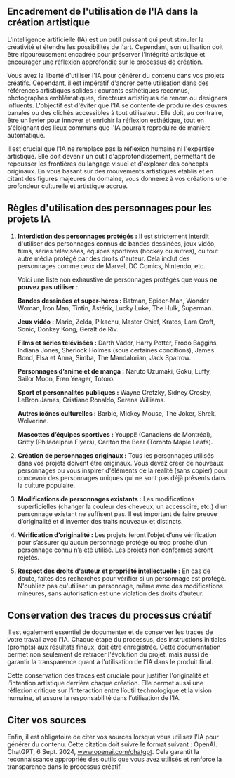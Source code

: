 ## Encadrement de l'utilisation de l'IA dans la création artistique

L'intelligence artificielle (IA) est un outil puissant qui peut stimuler la créativité et étendre les possibilités de l'art. Cependant, son utilisation doit être rigoureusement encadrée pour préserver l'intégrité artistique et encourager une réflexion approfondie sur le processus de création.

Vous avez la liberté d'utiliser l'IA pour générer du contenu dans vos projets créatifs. Cependant, il est impératif d'ancrer cette utilisation dans des références artistiques solides : courants esthétiques reconnus, photographes emblématiques, directeurs artistiques de renom ou designers influents. L'objectif est d'éviter que l'IA se contente de produire des œuvres banales ou des clichés accessibles à tout utilisateur. Elle doit, au contraire, être un levier pour innover et enrichir la réflexion esthétique, tout en s'éloignant des lieux communs que l'IA pourrait reproduire de manière automatique.

Il est crucial que l'IA ne remplace pas la réflexion humaine ni l'expertise artistique. Elle doit devenir un outil d'approfondissement, permettant de repousser les frontières du langage visuel et d'explorer des concepts originaux. En vous basant sur des mouvements artistiques établis et en citant des figures majeures du domaine, vous donnerez à vos créations une profondeur culturelle et artistique accrue.

## Règles d'utilisation des personnages pour les projets IA

1. **Interdiction des personnages protégés :**
   Il est strictement interdit d'utiliser des personnages connus de bandes dessinées, jeux vidéo, films, séries télévisées, équipes sportives (hockey ou autres), ou tout autre média protégé par des droits d'auteur. Cela inclut des personnages comme ceux de Marvel, DC Comics, Nintendo, etc.

   Voici une liste non exhaustive de personnages protégés que vous **ne pouvez pas utiliser** :

   **Bandes dessinées et super-héros :**
   Batman, Spider-Man, Wonder Woman, Iron Man, Tintin, Astérix, Lucky Luke, The Hulk, Superman.

   **Jeux vidéo :**
   Mario, Zelda, Pikachu, Master Chief, Kratos, Lara Croft, Sonic, Donkey Kong, Geralt de Riv.

   **Films et séries télévisées :**
   Darth Vader, Harry Potter, Frodo Baggins, Indiana Jones, Sherlock Holmes (sous certaines conditions), James Bond, Elsa et Anna, Simba, The Mandalorian, Jack Sparrow.

   **Personnages d’anime et de manga :**
   Naruto Uzumaki, Goku, Luffy, Sailor Moon, Eren Yeager, Totoro.

   **Sport et personnalités publiques :**
   Wayne Gretzky, Sidney Crosby, LeBron James, Cristiano Ronaldo, Serena Williams.

   **Autres icônes culturelles :**
   Barbie, Mickey Mouse, The Joker, Shrek, Wolverine.

   **Mascottes d’équipes sportives :**
   Youppi! (Canadiens de Montréal), Gritty (Philadelphia Flyers), Carlton the Bear (Toronto Maple Leafs).

2. **Création de personnages originaux :**
   Tous les personnages utilisés dans vos projets doivent être originaux. Vous devez créer de nouveaux personnages ou vous inspirer d'éléments de la réalité (sans copier) pour concevoir des personnages uniques qui ne sont pas déjà présents dans la culture populaire.

3. **Modifications de personnages existants :**
   Les modifications superficielles (changer la couleur des cheveux, un accessoire, etc.) d’un personnage existant ne suffisent pas. Il est important de faire preuve d’originalité et d'inventer des traits nouveaux et distincts.

4. **Vérification d’originalité :**
   Les projets feront l’objet d’une vérification pour s’assurer qu'aucun personnage protégé ou trop proche d’un personnage connu n’a été utilisé. Les projets non conformes seront rejetés.

5. **Respect des droits d'auteur et propriété intellectuelle :**
   En cas de doute, faites des recherches pour vérifier si un personnage est protégé. N'oubliez pas qu'utiliser un personnage, même avec des modifications mineures, sans autorisation est une violation des droits d’auteur.

## Conservation des traces du processus créatif

Il est également essentiel de documenter et de conserver les traces de votre travail avec l'IA. Chaque étape du processus, des instructions initiales (prompts) aux résultats finaux, doit être enregistrée. Cette documentation permet non seulement de retracer l'évolution du projet, mais aussi de garantir la transparence quant à l'utilisation de l'IA dans le produit final.

Cette conservation des traces est cruciale pour justifier l'originalité et l'intention artistique derrière chaque création. Elle permet aussi une réflexion critique sur l’interaction entre l’outil technologique et la vision humaine, et assure la responsabilité dans l’utilisation de l’IA.

## Citer vos sources

Enfin, il est obligatoire de citer vos sources lorsque vous utilisez l'IA pour générer du contenu. Cette citation doit suivre le format suivant : OpenAI. ChatGPT, 6 Sept. 2024, www.openai.com/chatgpt. Cela garantit la reconnaissance appropriée des outils que vous avez utilisés et renforce la transparence dans le processus créatif.
